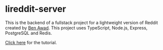 # lireddit-server

This is the backend of a fullstack project for a lightweight version of Reddit created by [Ben Awad](https://github.com/benawad/).
This project uses TypeScript, Node.js, Express, PostgreSQL and Redis.

[Click here](https://www.youtube.com/watch?v=I6ypD7qv3Z8) for the tutorial. 
